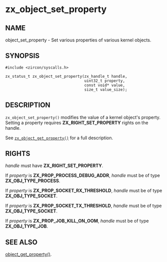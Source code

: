 # zx_object_set_property

## NAME

<!-- Updated by update-docs-from-abigen, do not edit. -->

object_set_property - Set various properties of various kernel objects.

## SYNOPSIS

<!-- Updated by update-docs-from-abigen, do not edit. -->

```
#include <zircon/syscalls.h>

zx_status_t zx_object_set_property(zx_handle_t handle,
                                   uint32_t property,
                                   const void* value,
                                   size_t value_size);
```

## DESCRIPTION

`zx_object_set_property()` modifies the value of a kernel object's property.
Setting a property requires **ZX_RIGHT_SET_PROPERTY** rights on the handle.

See [`zx_object_get_property()`] for a full description.

## RIGHTS

<!-- Updated by update-docs-from-abigen, do not edit. -->

*handle* must have **ZX_RIGHT_SET_PROPERTY**.

If *property* is **ZX_PROP_PROCESS_DEBUG_ADDR**, *handle* must be of type **ZX_OBJ_TYPE_PROCESS**.

If *property* is **ZX_PROP_SOCKET_RX_THRESHOLD**, *handle* must be of type **ZX_OBJ_TYPE_SOCKET**.

If *property* is **ZX_PROP_SOCKET_TX_THRESHOLD**, *handle* must be of type **ZX_OBJ_TYPE_SOCKET**.

If *property* is **ZX_PROP_JOB_KILL_ON_OOM**, *handle* must be of type **ZX_OBJ_TYPE_JOB**.

## SEE ALSO

[object_get_property()](object_get_property.md).

<!-- References updated by update-docs-from-abigen, do not edit. -->

[`zx_object_get_property()`]: object_get_property.md
